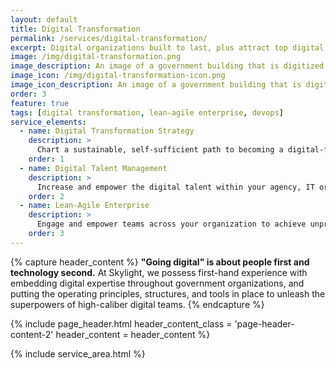 ```yaml
---
layout: default
title: Digital Transformation
permalink: /services/digital-transformation/
excerpt: Digital organizations built to last, plus attract top digital talent.
image: /img/digital-transformation.png
image_description: An image of a government building that is digitized with 0's and 1's.
image_icon: /img/digital-transformation-icon.png
image_icon_description: An image of a government building that is digitized with 0's and 1's.
order: 3
feature: true
tags: [digital transformation, lean-agile enterprise, devops]
service_elements:
  - name: Digital Transformation Strategy
    description: >
      Chart a sustainable, self-sufficient path to becoming a digital-first agency through our holistic approach to assessing your unique needs and developing a plan for change.
    order: 1
  - name: Digital Talent Management
    description: >
      Increase and empower the digital talent within your agency, IT organization, business unit, or program office through our experience with large-scale digital talent management.
    order: 2
  - name: Lean-Agile Enterprise
    description: >
      Engage and empower teams across your organization to achieve unprecedented levels of performance by instituting lean-agile principles and practices at enterprise scale.
    order: 3
---
```


{% capture header_content %}
  <strong>"Going digital" is about people first and technology second.</strong> At Skylight, we possess first-hand experience with embedding digital expertise throughout
  government organizations, and putting the operating principles, structures,
  and tools in place to unleash the superpowers of high-caliber digital teams.
{% endcapture %}

{% include page_header.html
  header_content_class = 'page-header-content-2'
  header_content = header_content
%}

{% include service_area.html %}
